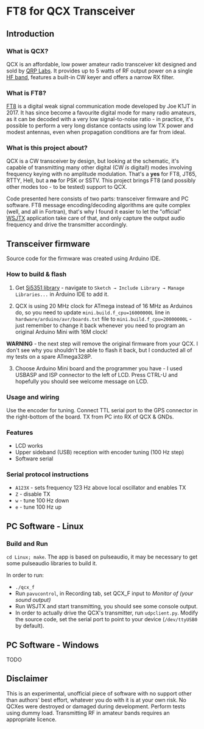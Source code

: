# FT8 for QCX Transceiver

## Introduction

### What is QCX?

QCX is an affordable, low power amateur radio transceiver kit designed and sold by [QRP Labs](1). It provides up to 5 watts of RF output power on a single [HF band](2), features a built-in CW keyer and offers a narrow RX filter.

### What is FT8?

[FT8](3) is a digital weak signal communication mode developed by Joe K1JT in 2017. It has since become a favourite digital mode for many radio amateurs, as it can be decoded with a very low signal-to-noise ratio - in practice, it's possible to perform a very long distance contacts using low TX power and modest antennas, even when propagation conditions are far from ideal.

### What is this project about?

QCX is a CW transceiver by design, but looking at the schematic, it's capable of transmitting many other digital (CW *is* digital!) modes involving frequency keying with no amplitude modulation. That's a **yes** for FT8, JT65, RTTY, Hell, but a **no** for PSK or SSTV. This project brings FT8 (and possibly other modes too - to be tested) support to QCX.

Code presented here consists of two parts: transceiver firmware and PC software. FT8 message encoding/decoding algorithms are quite complex (well, and all in Fortran), that's why I found it easier to let the "official" [WSJTX](4) application take care of that, and only capture the output audio frequency and drive the transmitter accordingly.

## Transceiver firmware

Source code for the firmware was created using Arduino IDE.

### How to build & flash
1. Get [Si5351 library](6) - navigate to `Sketch → Include Library → Manage Libraries...` in Arduino IDE to add it.

2. QCX is using 20 MHz clock for ATmega instead of 16 MHz as Arduinos do, so you need to update `mini.build.f_cpu=16000000L` line in `hardware/arduino/avr/boards.txt` file to `mini.build.f_cpu=20000000L` - just remember to change it back whenever you need to program an original Arduino Mini with 16M clock!

**WARNING** - the next step will remove the original firmware from your QCX. I don't see why you shouldn't be able to flash it back, but I conducted all of my tests on a spare ATmega328P.

3. Choose Arduino Mini board and the programmer you have - I used USBASP and ISP connector to the left of LCD. Press CTRL-U and hopefully you should see welcome message on LCD.

### Usage and wiring

Use the encoder for tuning. Connect TTL serial port to the GPS connector in the right-bottom of the board. TX from PC into RX of QCX & GNDs.

### Features

* LCD works
* Upper sideband (USB) reception with encoder tuning (100 Hz step)
* Software serial

### Serial protocol instructions
* `A123X` - sets frequency 123 Hz above local oscillator and enables TX
* `Z` - disable TX
* `w` - tune 100 Hz down
* `e` - tune 100 Hz up

## PC Software - Linux

### Build and Run

`cd Linux; make`. The app is based on pulseaudio, it may be necessary to get some pulseaudio libraries to build it.

In order to run:
* `./qcx_f`
* Run `pavucontrol`, in Recording tab, set QCX_F input to _Monitor of (your sound output)_
* Run WSJTX and start transmitting, you should see some console output.
* In order to actually drive the QCX's transmitter, run `udpclient.py`. Modify the source code, set the serial port to point to your device (`/dev/ttyUSB0` by default).

## PC Software - Windows

TODO

## Disclaimer

This is an experimental, unofficial piece of software with no support other than authors' best effort, whatever you do with it is at your own risk. No QCXes were destroyed or damaged during development. Perform tests using dummy load. Transmitting RF in amateur bands requires an appropriate licence.

[1]: https://qrp-labs.com/qcx.html
[2]: https://en.wikipedia.org/wiki/High_frequency
[3]: https://en.wikipedia.org/wiki/WSJT_(amateur_radio_software)#FT8
[4]: https://physics.princeton.edu/pulsar/k1jt/wsjtx.html
[5]: http://qrp-labs.com/images/qcx/assembly_A4.pdf
[6]: https://github.com/etherkit/Si5351Arduino
